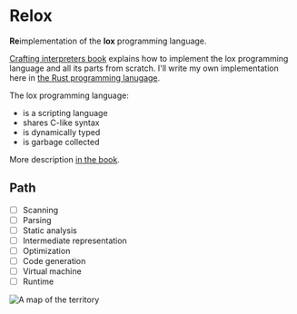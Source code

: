 # Relox

**Re**implementation of the **lox** programming language.

[Crafting interpreters book](https://www.craftinginterpreters.com/) explains how to implement the lox programming language and all its parts from scratch. I'll write my own implementation here in [the Rust programming lanugage](https://www.rust-lang.org/).

The lox programming language:

- is a scripting language
- shares C-like syntax
- is dynamically typed
- is garbage collected

More description [in the book](https://www.craftinginterpreters.com/the-lox-language.html).

## Path

- [ ] Scanning
- [ ] Parsing
- [ ] Static analysis
- [ ] Intermediate representation
- [ ] Optimization
- [ ] Code generation
- [ ] Virtual machine
- [ ] Runtime

![A map of the territory](https://www.craftinginterpreters.com/image/a-map-of-the-territory/mountain.png)
